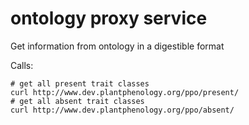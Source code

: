 # ontology proxy service
Get information from ontology in a digestible format

Calls:
```
# get all present trait classes
curl http://www.dev.plantphenology.org/ppo/present/ 
# get all absent trait classes
curl http://www.dev.plantphenology.org/ppo/absent/ 
```
